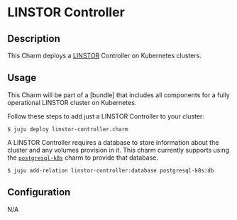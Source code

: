 # LINSTOR Controller

## Description
This Charm deploys a [LINSTOR] Controller on Kubernetes clusters.

## Usage
This Charm will be part of a [bundle] that includes all components for a fully operational LINSTOR cluster on Kubernetes.

Follow these steps to add just a LINSTOR Controller to your cluster:
```
$ juju deploy linstor-controller.charm
```

A LINSTOR Controller requires a database to store information about the cluster and any volumes provision in it. This
charm currently supports using the [`postgresql-k8s`] charm to provide that database.
```
$ juju add-relation linstor-controller:database postgresql-k8s:db
```

[LINSTOR]: https://linbit.com/linstor/
[`postgresql-k8s`]: https://charmhub.io/postgresql-k8s

## Configuration
N/A
